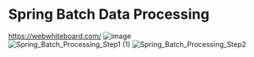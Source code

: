 
# Spring Batch Data Processing #   
https://webwhiteboard.com/
![image](https://github.com/satyamjaysawal/Spring-Boot-Spring-Batch-Processing-Projects/assets/108862706/8dcef1d5-6a3e-41a4-9c66-c28cdb430bc0)      
![Spring_Batch_Processing_Step1 (1)](https://github.com/satyamjaysawal/Spring-Boot-Spring-Batch-Processing-Projects/assets/108862706/b17d0224-2e8a-40ef-86c7-c196685aeef5)
![Spring_Batch_Processing_Step2](https://github.com/satyamjaysawal/Spring-Boot-Spring-Batch-Processing-Projects/assets/108862706/325baad7-55e3-4e8a-8bd1-6e0c63af74df)


